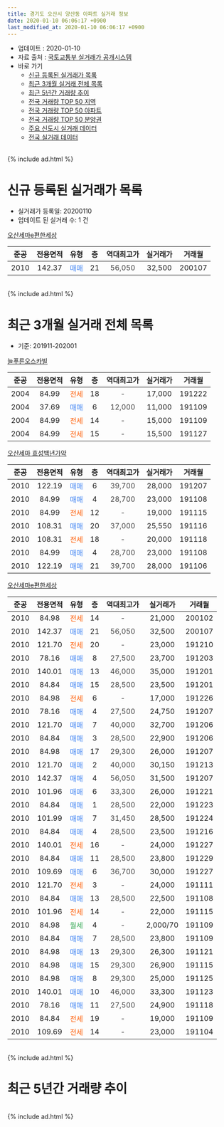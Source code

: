```yaml
---
title: 경기도 오산시 양산동 아파트 실거래 정보
date: 2020-01-10 06:06:17 +0900
last_modified_at: 2020-01-10 06:06:17 +0900
---
```


* 업데이트 : 2020-01-10
* 자료 출처 : [국토교통부 실거래가 공개시스템](http://rt.molit.go.kr)
* 바로 가기
    * [신규 등록된 실거래가 목록](#신규-등록된-실거래가-목록)
    * [최근 3개월 실거래 전체 목록](#최근-3개월-실거래-전체-목록)
    * [최근 5년간 거래량 추이](#최근-5년간-거래량-추이)
    * [전국 거래량 TOP 50 지역](https://inasie.github.io/apt-trade-info/최근-3개월-전국에서-가장-거래가-많이-발생한-지역)
    * [전국 거래량 TOP 50 아파트](https://inasie.github.io/apt-trade-info/최근-3개월-전국에서-가장-거래가-많이-발생한-아파트)
    * [전국 거래량 TOP 50 분양권](https://inasie.github.io/apt-trade-info/최근-3개월-전국에서-가장-거래가-많이-발생한-분양권)
    * [주요 신도시 실거래 데이터](https://inasie.github.io/apt-trade-info/주요-신도시)
    * [전국 실거래 데이터](https://inasie.github.io/apt-trade-info/전국)
<br>
{% include ad.html %}
<br>

# 신규 등록된 실거래가 목록
* 실거래가 등록일: 20200110
* 업데이트 된 실거래 수: 1 건


[오산세마e편한세상](https://search.naver.com/search.naver?query=%EA%B2%BD%EA%B8%B0%EB%8F%84+%EC%98%A4%EC%82%B0%EC%8B%9C+%EC%96%91%EC%82%B0%EB%8F%99+%EC%98%A4%EC%82%B0%EC%84%B8%EB%A7%88e%ED%8E%B8%ED%95%9C%EC%84%B8%EC%83%81)

|준공|전용면적|유형|층|역대최고가|실거래가|거래월|
|:---:|:---:|:---:|:---:|:---:|:---:|:---:|
|2010|142.37|<span style="color:#4285f3">매매</span>|21|<span style="color:#444444">56,050</span>|32,500|200107|


<br>
{% include ad.html %}
<br>

# 최근 3개월 실거래 전체 목록
* 기준: 201911-202001


[늘푸른오스카빌](https://search.naver.com/search.naver?query=%EA%B2%BD%EA%B8%B0%EB%8F%84+%EC%98%A4%EC%82%B0%EC%8B%9C+%EC%96%91%EC%82%B0%EB%8F%99+%EB%8A%98%ED%91%B8%EB%A5%B8%EC%98%A4%EC%8A%A4%EC%B9%B4%EB%B9%8C)

|준공|전용면적|유형|층|역대최고가|실거래가|거래월|
|:---:|:---:|:---:|:---:|:---:|:---:|:---:|
|2004|84.99|<span style="color:#ff5a00">전세</span>|18|<span style="color:#444444">-</span>|17,000|191222|
|2004|37.69|<span style="color:#4285f3">매매</span>|6|<span style="color:#444444">12,000</span>|11,000|191109|
|2004|84.99|<span style="color:#ff5a00">전세</span>|14|<span style="color:#444444">-</span>|15,000|191109|
|2004|84.99|<span style="color:#ff5a00">전세</span>|15|<span style="color:#444444">-</span>|15,500|191127|

[오산세마 효성백년가약](https://search.naver.com/search.naver?query=%EA%B2%BD%EA%B8%B0%EB%8F%84+%EC%98%A4%EC%82%B0%EC%8B%9C+%EC%96%91%EC%82%B0%EB%8F%99+%EC%98%A4%EC%82%B0%EC%84%B8%EB%A7%88+%ED%9A%A8%EC%84%B1%EB%B0%B1%EB%85%84%EA%B0%80%EC%95%BD)

|준공|전용면적|유형|층|역대최고가|실거래가|거래월|
|:---:|:---:|:---:|:---:|:---:|:---:|:---:|
|2010|122.19|<span style="color:#4285f3">매매</span>|6|<span style="color:#444444">39,700</span>|28,000|191207|
|2010|84.99|<span style="color:#4285f3">매매</span>|4|<span style="color:#444444">28,700</span>|23,000|191108|
|2010|84.99|<span style="color:#ff5a00">전세</span>|12|<span style="color:#444444">-</span>|19,000|191115|
|2010|108.31|<span style="color:#4285f3">매매</span>|20|<span style="color:#444444">37,000</span>|25,550|191116|
|2010|108.31|<span style="color:#ff5a00">전세</span>|18|<span style="color:#444444">-</span>|20,000|191118|
|2010|84.99|<span style="color:#4285f3">매매</span>|4|<span style="color:#444444">28,700</span>|23,000|191108|
|2010|122.19|<span style="color:#4285f3">매매</span>|21|<span style="color:#444444">39,700</span>|28,000|191106|

[오산세마e편한세상](https://search.naver.com/search.naver?query=%EA%B2%BD%EA%B8%B0%EB%8F%84+%EC%98%A4%EC%82%B0%EC%8B%9C+%EC%96%91%EC%82%B0%EB%8F%99+%EC%98%A4%EC%82%B0%EC%84%B8%EB%A7%88e%ED%8E%B8%ED%95%9C%EC%84%B8%EC%83%81)

|준공|전용면적|유형|층|역대최고가|실거래가|거래월|
|:---:|:---:|:---:|:---:|:---:|:---:|:---:|
|2010|84.98|<span style="color:#ff5a00">전세</span>|14|<span style="color:#444444">-</span>|21,000|200102|
|2010|142.37|<span style="color:#4285f3">매매</span>|21|<span style="color:#444444">56,050</span>|32,500|200107|
|2010|121.70|<span style="color:#ff5a00">전세</span>|20|<span style="color:#444444">-</span>|23,000|191210|
|2010|78.16|<span style="color:#4285f3">매매</span>|8|<span style="color:#444444">27,500</span>|23,700|191203|
|2010|140.01|<span style="color:#4285f3">매매</span>|13|<span style="color:#444444">46,000</span>|35,000|191201|
|2010|84.84|<span style="color:#4285f3">매매</span>|15|<span style="color:#444444">28,500</span>|23,500|191201|
|2010|84.98|<span style="color:#ff5a00">전세</span>|6|<span style="color:#444444">-</span>|17,000|191226|
|2010|78.16|<span style="color:#4285f3">매매</span>|4|<span style="color:#444444">27,500</span>|24,750|191207|
|2010|121.70|<span style="color:#4285f3">매매</span>|7|<span style="color:#444444">40,000</span>|32,700|191206|
|2010|84.84|<span style="color:#4285f3">매매</span>|3|<span style="color:#444444">28,500</span>|22,900|191206|
|2010|84.98|<span style="color:#4285f3">매매</span>|17|<span style="color:#444444">29,300</span>|26,000|191207|
|2010|121.70|<span style="color:#4285f3">매매</span>|2|<span style="color:#444444">40,000</span>|30,150|191213|
|2010|142.37|<span style="color:#4285f3">매매</span>|4|<span style="color:#444444">56,050</span>|31,500|191207|
|2010|101.96|<span style="color:#4285f3">매매</span>|6|<span style="color:#444444">33,300</span>|26,000|191221|
|2010|84.84|<span style="color:#4285f3">매매</span>|1|<span style="color:#444444">28,500</span>|22,000|191223|
|2010|101.99|<span style="color:#4285f3">매매</span>|7|<span style="color:#444444">31,450</span>|28,500|191224|
|2010|84.84|<span style="color:#4285f3">매매</span>|4|<span style="color:#444444">28,500</span>|23,500|191216|
|2010|140.01|<span style="color:#ff5a00">전세</span>|16|<span style="color:#444444">-</span>|24,000|191227|
|2010|84.84|<span style="color:#4285f3">매매</span>|11|<span style="color:#444444">28,500</span>|23,800|191229|
|2010|109.69|<span style="color:#4285f3">매매</span>|6|<span style="color:#444444">36,700</span>|30,000|191227|
|2010|121.70|<span style="color:#ff5a00">전세</span>|3|<span style="color:#444444">-</span>|24,000|191111|
|2010|84.84|<span style="color:#4285f3">매매</span>|13|<span style="color:#444444">28,500</span>|22,500|191108|
|2010|101.96|<span style="color:#ff5a00">전세</span>|14|<span style="color:#444444">-</span>|22,000|191115|
|2010|84.98|<span style="color:#34a853">월세</span>|4|<span style="color:#444444">-</span>|2,000/70|191109|
|2010|84.84|<span style="color:#4285f3">매매</span>|7|<span style="color:#444444">28,500</span>|23,800|191109|
|2010|84.98|<span style="color:#4285f3">매매</span>|13|<span style="color:#444444">29,300</span>|26,300|191121|
|2010|84.98|<span style="color:#4285f3">매매</span>|15|<span style="color:#444444">29,300</span>|26,900|191115|
|2010|84.98|<span style="color:#4285f3">매매</span>|8|<span style="color:#444444">29,300</span>|25,000|191125|
|2010|140.01|<span style="color:#4285f3">매매</span>|10|<span style="color:#444444">46,000</span>|33,300|191123|
|2010|78.16|<span style="color:#4285f3">매매</span>|11|<span style="color:#444444">27,500</span>|24,900|191118|
|2010|84.84|<span style="color:#ff5a00">전세</span>|19|<span style="color:#444444">-</span>|19,000|191109|
|2010|109.69|<span style="color:#ff5a00">전세</span>|14|<span style="color:#444444">-</span>|23,000|191104|


<br>
{% include ad.html %}
<br>

# 최근 5년간 거래량 추이


<div style="width:100%;">
    <canvas id="deal_progress" height="200"></canvas>
</div>

<script>
new Chart(document.getElementById("deal_progress"), {
    type: 'line',
    data: {
        labels: ['201501','201502','201503','201504','201505','201506','201507','201508','201509','201510','201511','201512','201601','201602','201603','201604','201605','201606','201607','201608','201609','201610','201611','201612','201701','201702','201703','201704','201705','201706','201707','201708','201709','201710','201711','201712','201801','201802','201803','201804','201805','201806','201807','201808','201809','201810','201811','201812','201901','201902','201903','201904','201905','201906','201907','201908','201909','201910','201911','201912','202001'],
        datasets: [{
            label: '매매',
            pointRadius: 1,
            data: [22, 17, 25, 20, 20, 24, 20, 16, 17, 24, 26, 11, 10, 14, 20, 23, 20, 15, 14, 23, 10, 23, 17, 12, 5, 13, 13, 16, 17, 20, 17, 13, 15, 7, 10, 11, 11, 4, 12, 3, 11, 9, 14, 16, 10, 14, 12, 8, 7, 8, 15, 7, 5, 8, 11, 9, 11, 15, 12, 16, 1],
            borderColor: "rgba(255, 201, 14, 1)",
            backgroundColor: "rgba(255, 201, 14, 0.5)",
            fill: false,
            lineTension: 0
        },{
            label: '전월세',
            pointRadius: 1,
            data: [26, 20, 10, 14, 10, 18, 16, 16, 8, 12, 7, 18, 18, 23, 22, 22, 15, 15, 12, 10, 13, 18, 5, 13, 10, 14, 11, 12, 11, 13, 5, 16, 8, 4, 12, 10, 19, 7, 11, 3, 8, 13, 13, 9, 6, 4, 5, 2, 14, 9, 11, 7, 9, 5, 13, 15, 12, 5, 9, 4, 1],
            borderColor: "rgba(0, 141, 185, 1)",
            backgroundColor: "rgba(0, 141, 185, 0.5)",
            fill: false,
            lineTension: 0
        }
        ]
    },
    options: {
        responsive: true,
        title: {
            display: false
        },
        tooltips: {
            mode: 'index',
            intersect: false
        },
        hover: {
            mode: 'nearest',
            intersect: true
        },
        scales: {
            xAxes: [{
                display: true,
                scaleLabel: {
                    display: true,
                    labelString: '년/월'
                }
            }],
            yAxes: [{
                display: true,
                ticks: {
                    suggestedMin: 0,
                },
                scaleLabel: {
                    display: true,
                    labelString: '실거래 수'
                }
            }]
        }
    }
});

</script>


<br>
{% include ad.html %}
<br>

